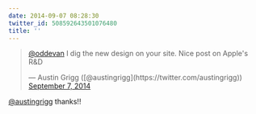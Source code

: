 ```yaml
---
date: 2014-09-07 08:28:30
twitter_id: 508592643501076480
title: ''
---
```


<blockquote class="twitter-tweet"><p lang="en" dir="ltr"><a href="https://twitter.com/oddEvan?ref_src=twsrc%5Etfw">@oddevan</a> I dig the new design on your site. Nice post on Apple&#39;s R&amp;D</p>&mdash; Austin Grigg ([@austingrigg](https://twitter.com/austingrigg)) <a href="https://twitter.com/austingrigg/status/508446977559121920?ref_src=twsrc%5Etfw">September 7, 2014</a></blockquote>
<script async src="https://platform.twitter.com/widgets.js" charset="utf-8"></script>

[@austingrigg](https://twitter.com/austingrigg) thanks!!
